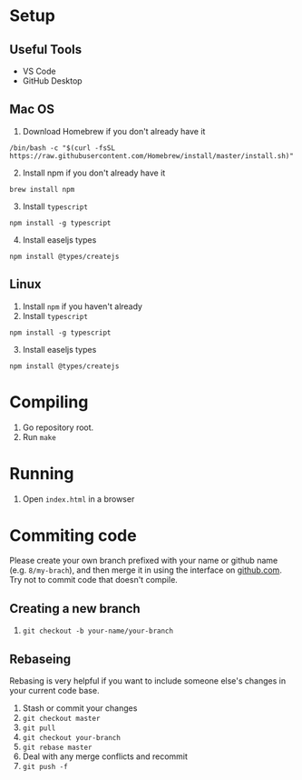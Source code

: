 # Setup

## Useful Tools
* VS Code
* GitHub Desktop

## Mac OS
1. Download Homebrew if you don't already have it 
```
/bin/bash -c "$(curl -fsSL https://raw.githubusercontent.com/Homebrew/install/master/install.sh)"
```
2. Install npm if you don't already have it
```
brew install npm
```
3. Install `typescript`
```
npm install -g typescript
```
4. Install easeljs types
```
npm install @types/createjs
```

## Linux
1. Install `npm` if you haven't already
2. Install `typescript`
```
npm install -g typescript
```
3. Install easeljs types
```
npm install @types/createjs
```

# Compiling
1. Go repository root.
2. Run `make`

# Running
1. Open `index.html` in a browser

# Commiting code
Please create your own branch prefixed with your name or github name (e.g. `8/my-brach`), and then merge it in using the interface on [github.com](https://github.com/8gian/sourdough_finisher). Try not to commit code that doesn't compile.

## Creating a new branch
1. ```git checkout -b your-name/your-branch```

## Rebaseing
Rebasing is very helpful if you want to include someone else's changes in your current code base.
1. Stash or commit your changes
2. ```git checkout master```
3. ```git pull```
4. ```git checkout your-branch```
5. ```git rebase master```
6. Deal with any merge conflicts and recommit
7. ```git push -f```